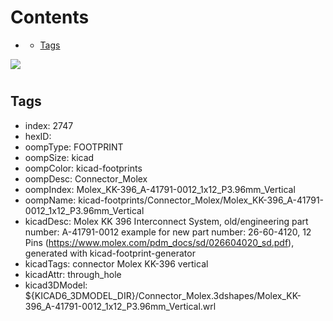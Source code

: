 



Contents
========

* [](#)
	* [Tags](#tags)
  
![][im]
# 

## Tags

- index: 2747
- hexID: 
- oompType: FOOTPRINT
- oompSize: kicad
- oompColor: kicad-footprints
- oompDesc: Connector_Molex
- oompIndex: Molex_KK-396_A-41791-0012_1x12_P3.96mm_Vertical
- oompName: kicad-footprints/Connector_Molex/Molex_KK-396_A-41791-0012_1x12_P3.96mm_Vertical
- kicadDesc: Molex KK 396 Interconnect System, old/engineering part number: A-41791-0012 example for new part number: 26-60-4120, 12 Pins (https://www.molex.com/pdm_docs/sd/026604020_sd.pdf), generated with kicad-footprint-generator
- kicadTags: connector Molex KK-396 vertical
- kicadAttr: through_hole
- kicad3DModel: ${KICAD6_3DMODEL_DIR}/Connector_Molex.3dshapes/Molex_KK-396_A-41791-0012_1x12_P3.96mm_Vertical.wrl



[im]: image.png
